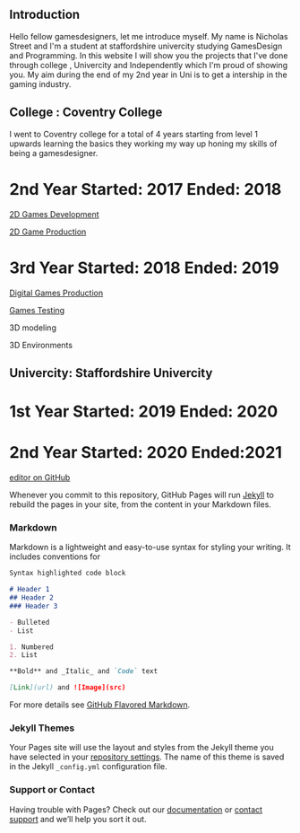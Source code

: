 ## Introduction
Hello fellow gamesdesigners, let me introduce myself. My name is Nicholas Street and I'm a student at staffordshire univercity studying GamesDesign and Programming. In this website I will show you the projects that I've done through college , Univercity and Independently which I'm proud of showing you. My aim during the end of my 2nd year in Uni is to get a intership in the gaming industry. 

## College : Coventry College
I went to Coventry college for a total of 4 years starting from level 1 upwards learning the basics they working my way up honing my skills of being a gamesdesigner.  




# 2nd Year  Started: 2017 Ended: 2018
[2D Games Development](https://github.com/Nicholas-Designer/GamesDesign-Portfolio/blob/master/2D-GamesDevelopment.md)

[2D Game Production](https://github.com/Nicholas-Designer/GamesDesign-Portfolio/blob/master/2D-GameProduction.md)







# 3rd Year  Started: 2018  Ended: 2019 
[Digital Games Production](https://github.com/Nicholas-Designer/GamesDesign-Portfolio/blob/master/Digital-Games-Production.md)

[Games Testing](https://github.com/Nicholas-Designer/GamesDesign-Portfolio/blob/master/Games-Testing.md)

3D modeling 

3D Environments




## Univercity: Staffordshire Univercity

  #  1st Year Started: 2019 Ended: 2020
  
  
  
  
  #  2nd Year Started: 2020 Ended:2021





[editor on GitHub](https://github.com/Nicholas-Designer/GamesDesign-Portfolio/edit/master/README.md)

Whenever you commit to this repository, GitHub Pages will run [Jekyll](https://jekyllrb.com/) to rebuild the pages in your site, from the content in your Markdown files.

### Markdown

Markdown is a lightweight and easy-to-use syntax for styling your writing. It includes conventions for

```markdown
Syntax highlighted code block

# Header 1
## Header 2
### Header 3

- Bulleted
- List

1. Numbered
2. List

**Bold** and _Italic_ and `Code` text

[Link](url) and ![Image](src)
```

For more details see [GitHub Flavored Markdown](https://guides.github.com/features/mastering-markdown/).

### Jekyll Themes

Your Pages site will use the layout and styles from the Jekyll theme you have selected in your [repository settings](https://github.com/Nicholas-Designer/GamesDesign-Portfolio/settings). The name of this theme is saved in the Jekyll `_config.yml` configuration file.

### Support or Contact

Having trouble with Pages? Check out our [documentation](https://docs.github.com/categories/github-pages-basics/) or [contact support](https://github.com/contact) and we’ll help you sort it out.
